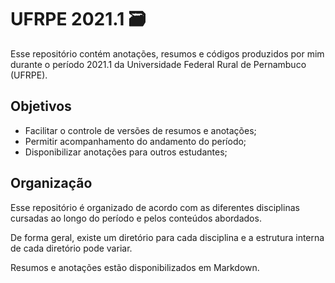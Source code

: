 # UFRPE 2021.1 🗃️

Esse repositório contém anotações, resumos e códigos produzidos por mim durante o período 2021.1 da Universidade Federal Rural de Pernambuco (UFRPE).

## Objetivos

- Facilitar o controle de versões de resumos e anotações;
- Permitir acompanhamento do andamento do período;
- Disponibilizar anotações para outros estudantes;

## Organização

Esse repositório é organizado de acordo com as diferentes disciplinas cursadas ao longo do período e pelos conteúdos abordados.

De forma geral, existe um diretório para cada disciplina e a estrutura interna de cada diretório pode variar. 

Resumos e anotações estão disponibilizados em Markdown.
